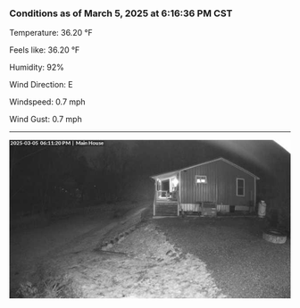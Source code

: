 ### Conditions as of March 5, 2025 at 6:16:36 PM CST 

Temperature: 36.20 &deg;F

Feels like: 36.20 &deg;F

Humidity: 92%

Wind Direction: E

Windspeed: 0.7 mph

Wind Gust: 0.7 mph

---

<img src="./images/latest.jpeg"/>

